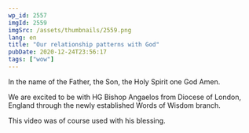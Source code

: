 ```yaml
---
wp_id: 2557
imgId: 2559
imgSrc: /assets/thumbnails/2559.png
lang: en
title: "Our relationship patterns with God"
pubDate: 2020-12-24T23:56:17
tags: ["wow"]
---
```


<!-- page: 6 -->

<p>In the name of the Father, the Son, the Holy Spirit one God Amen.</p>
<p>We are excited to be with HG Bishop Angaelos from Diocese of London, England through the newly established Words of Wisdom branch.</p>
<p>This video was of course used with his blessing.</p>
<p>&nbsp;</p>
